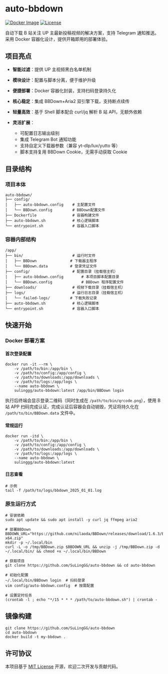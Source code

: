 # auto-bbdown

[![Docker Image](https://camo.githubusercontent.com/bea91f8507d40fd57169743db3179f5b5655b1ce1f34a74bd9ee38df2b35893c/68747470733a2f2f696d672e736869656c64732e696f2f646f636b65722f70756c6c732f73756c696e6767672f6175746f2d6262646f776e)](https://hub.docker.com/r/sulinggg/auto-bbdown) [![License](https://camo.githubusercontent.com/d8a997fc4ac09b15ac4680182262081fa654ca839436f8301061e6638322bd2d/68747470733a2f2f696d672e736869656c64732e696f2f6769746875622f6c6963656e73652f53754c696e6747472f6175746f2d6262646f776e)](https://github.com/SuLingGG/auto-bbdown/blob/main/LICENSE)

自动下载 B 站关注 UP 主最新投稿视频的解决方案，支持 Telegram 通知推送。采用 Docker 容器化设计，提供开箱即用的部署体验。

## 项目亮点

- **智能过滤**：提供 UP 主视频黑白名单机制

- **模块设计**：配置与脚本分离，便于维护升级
- **便捷部署**：Docker 容器化封装，支持扫码登录持久化
- **核心稳定**：集成 BBDown+Aria2 双引擎下载，支持断点续传
- **轻量高效**：基于 Shell 脚本配合 curl/jq 解析 B 站 API，无额外依赖
- **灵活扩展**：
  - 可配置日志输出级别
  - 集成 Telegram Bot 通知功能
  - 支持自定义下载器参数（兼容 yt-dlp/lux/yutto 等）
  - 脚本支持复用 BBDown Cookie，无需手动获取 Cookie

## 目录结构

### 项目本体

```
auto-bbdown/
├── config/
│   ├── auto-bbdown.config    # 主配置文件
│   └── BBDown.config         # BBDown配置文件
├── Dockerfile                # 容器构建文件
├── auto-bbdown.sh            # 核心逻辑脚本
└── entrypoint.sh             # 容器入口脚本
```

### 容器内部结构

```
/app/
├── bin/                      # 运行时文件
│   ├── BBDown               # 下载器主程序
│   └── BBDown.data          # 登录凭证文件
├── config/                   # 配置目录（挂载宿主机）
│   ├── auto-bbdown.config        # 本项目脚本配置目录
│   └── BBDown.config             # BBDown 程序配置文件
├── downloads/                # 视频下载目录（挂载宿主机）
├── logs/                     # 运行日志目录（挂载宿主机）
│   └── failed-logs/         # 下载失败记录
├── auto-bbdown.sh            # 核心逻辑脚本
└── entrypoint.sh             # 容器入口脚本
```

## 快速开始

### Docker 部署方案

#### 首次登录配置

```
docker run -it --rm \
    -v /path/to/bin:/app/bin \
    -v /path/to/config:/app/config \
    -v /path/to/downloads:/app/downloads \
    -v /path/to/logs:/app/logs \
    --name auto-bbdown \
    sulinggg/auto-bbdown:latest /app/bin/BBDown login
```

执行后终端会显示登录二维码（同时生成在 `/path/to/bin/qrcode.png`），使用 B 站 APP 扫码完成认证，完成认证后容器会自动销毁，凭证将持久化在 `/path/to/bin/BBDown.data` 文件中。

#### 常规运行

```
docker run -itd \
    -v /path/to/bin:/app/bin \
    -v /path/to/config:/app/config \
    -v /path/to/downloads:/app/downloads \
    -v /path/to/logs:/app/logs \
    --name auto-bbdown \
    sulinggg/auto-bbdown:latest
```

#### 日志查看

```
# 示例
tail -f /path/to/logs/bbdown_2025_01_01.log
```

### 原生运行方式

```
# 安装依赖
sudo apt update && sudo apt install -y curl jq ffmpeg aria2

# 部署BBDown
BBDOWN_URL="https://github.com/nilaoda/BBDown/releases/download/1.6.3/BBDown_1.6.3_20240814_linux-x64.zip"
mkdir -p ~/.local/bin
curl -L -o /tmp/BBDown.zip $BBDOWN_URL && unzip -j /tmp/BBDown.zip -d ~/.local/bin/ && chmod +x ~/.local/bin/BBDown

# 获取项目
git clone https://github.com/SuLingGG/auto-bbdown && cd auto-bbdown

# 初始化配置
~/.local/bin/BBDown login  # 扫码登录
vim config/auto-bbdown.config  # 按需配置

# 设置定时任务
(crontab -l ; echo "*/15 * * * /path/to/auto-bbdown.sh") | crontab -
```

## 镜像构建

```
git clone https://github.com/SuLingGG/auto-bbdown
cd auto-bbdown
docker build -t my-bbdown .
```

## 许可协议

本项目基于 [MIT License](https://github.com/SuLingGG/auto-bbdown/blob/main/LICENSE) 开源，欢迎二次开发与贡献代码。